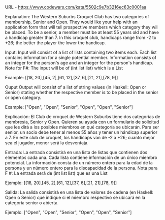 URL - https://www.codewars.com/kata/5502c9e7b3216ec63c0001aa

Explanation:
The Western Suburbs Croquet Club has two categories of membership, Senior and Open. They would like your help with an application form that will tell prospective members which category they will be placed.
To be a senior, a member must be at least 55 years old and have a handicap greater than 7. In this croquet club, handicaps range from -2 to +26; the better the player the lower the handicap.

Input:
Input will consist of a list of lists containing two items each. Each list contains information for a single potential member. Information consists of an integer for the person's age and an integer
for the person's handicap. Note for F#: The input will be of (int list list) which is a List<List>

Example:
[[18, 20],[45, 2],[61, 12],[37, 6],[21, 21],[78, 9]]

Ouput
Output will consist of a list of string values (in Haskell: Open or Senior) stating whether the respective member is to be placed in the senior or open category.

Example:
["Open", "Open", "Senior", "Open", "Open", "Senior"]

Explicación:
El Club de croquet de Western Suburbs tiene dos categorías de membresía, Senior y Open. Quieren su ayuda con un formulario de solicitud que les dirá a los posibles miembros en qué categoría se ubicarán.
Para ser senior, un socio debe tener al menos 55 años y tener un hándicap superior a 7. En este club de croquet, los hándicaps van de -2 a +26; cuanto mejor sea el jugador, menor será la desventaja.

Entrada:
La entrada consistirá en una lista de listas que contienen dos elementos cada una. Cada lista contiene información de un único miembro potencial. La información consta de un número entero para la edad
de la persona y un número entero para la discapacidad de la persona. Nota para F #: La entrada será de (int list list) que es una List <List>

Ejemplo:
[[18, 20],[45, 2],[61, 12],[37, 6],[21, 21],[78, 9]]

Salida:
La salida consistirá en una lista de valores de cadena (en Haskell: Open o Senior) que indique si el miembro respectivo se ubicará en la categoría senior o abierta.

Ejemplo:
["Open", "Open", "Senior", "Open", "Open", "Senior"]
